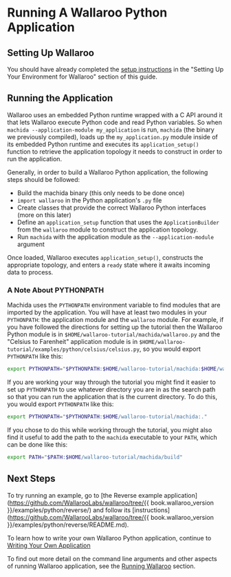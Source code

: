 # Running A Wallaroo Python Application

## Setting Up Wallaroo

You should have already completed the [setup instructions](/book/getting-started/setup.md) in the "Setting Up Your Environment for Wallaroo" section of this guide.

## Running the Application

Wallaroo uses an embedded Python runtime wrapped with a C API around it that lets Wallaroo execute Python code and read Python variables. So when `machida --application-module my_application` is run, `machida` (the binary we previously compiled), loads up the `my_application.py` module inside of its embedded Python runtime and executes its `application_setup()` function to retrieve the application topology it needs to construct in order to run the application.

Generally, in order to build a Wallaroo Python application, the following steps should be followed:

* Build the machida binary (this only needs to be done once)
* `import wallaroo` in the Python application's `.py` file
* Create classes that provide the correct Wallaroo Python interfaces (more on this later)
* Define an `application_setup` function that uses the `ApplicationBuilder` from the `wallaroo` module to construct the application topology.
* Run `machida` with the application module as the `--application-module` argument

Once loaded, Wallaroo executes `application_setup()`, constructs the appropriate topology, and enters a `ready` state where it awaits incoming data to process.

### A Note About PYTHONPATH

Machida uses the `PYTHONPATH` environment variable to find modules that are imported by the application. You will have at least two modules in your `PYTHONPATH`: the application module and the `wallaroo` module. For example, if you have followed the directions for setting up the tutorial then the Wallaroo Python module is in `$HOME/wallaroo-tutorial/machida/wallaroo.py` and the "Celsius to Farenheit" application module is in `$HOME/wallaroo-tutorial/examples/python/celsius/celsius.py`, so you would export `PYTHONPATH` like this:

```bash
export PYTHONPATH="$PYTHONPATH:$HOME/wallaroo-tutorial/machida:$HOME/wallaroo-tutorial/examples/python/celsius"
```

If you are working your way through the tutorial you might find it easier to set up `PYTHONPATH` to use whatever directory you are in as the search path so that you can run the application that is the current directory. To do this, you would export `PYTHONPATH` like this:

```bash
export PYTHONPATH="$PYTHONPATH:$HOME/wallaroo-tutorial/machida:."
```

If you chose to do this while working through the tutorial, you might also find it useful to add the path to the `machida` executable to your `PATH`, which can be done like this:

```bash
export PATH="$PATH:$HOME/wallaroo-tutorial/machida/build"
```

## Next Steps

To try running an example, go to [the Reverse example application](https://github.com/WallarooLabs/wallaroo/tree/{{ book.wallaroo_version }}/examples/python/reverse/) and follow its [instructions](https://github.com/WallarooLabs/wallaroo/tree/{{ book.wallaroo_version }}/examples/python/reverse/README.md).

To learn how to write your own Wallaroo Python application, continue to [Writing Your Own Application](writing-your-own-application.md)

To find out more detail on the command line arguments and other aspects of running Wallaroo application, see the [Running Wallaroo](/book/running-wallaroo/running-wallaroo.md) section.
